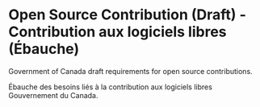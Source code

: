 # Open Source Contribution (Draft) - Contribution aux logiciels libres (Ébauche)

Government of Canada draft requirements for open source contributions.

Ébauche des besoins liés à la contribution aux logiciels libres Gouvernement du Canada.
